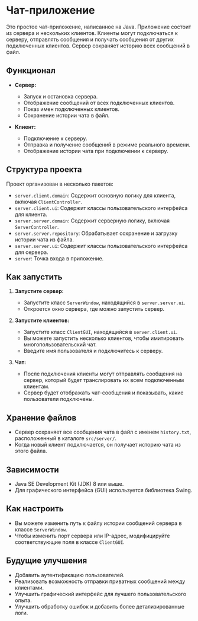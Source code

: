 # Чат-приложение

Это простое чат-приложение, написанное на Java. Приложение состоит из сервера и нескольких клиентов. Клиенты могут подключаться к серверу, отправлять сообщения и получать сообщения от других подключенных клиентов. Сервер сохраняет историю всех сообщений в файл.

## Функционал

- **Сервер:**
  - Запуск и остановка сервера.
  - Отображение сообщений от всех подключенных клиентов.
  - Показ имен подключенных клиентов.
  - Сохранение истории чата в файл.
  
- **Клиент:**
  - Подключение к серверу.
  - Отправка и получение сообщений в режиме реального времени.
  - Отображение истории чата при подключении к серверу.

## Структура проекта

Проект организован в несколько пакетов:

- `server.client.domain`: Содержит основную логику для клиента, включая `ClientController`.
- `server.client.ui`: Содержит классы пользовательского интерфейса для клиента.
- `server.server.domain`: Содержит серверную логику, включая `ServerController`.
- `server.server.repository`: Обрабатывает сохранение и загрузку истории чата из файла.
- `server.server.ui`: Содержит классы пользовательского интерфейса для сервера.
- `server`: Точка входа в приложение.

## Как запустить

1. **Запустите сервер:**
   - Запустите класс `ServerWindow`, находящийся в `server.server.ui`.
   - Откроется окно сервера, где можно запустить сервер.

2. **Запустите клиентов:**
   - Запустите класс `ClientGUI`, находящийся в `server.client.ui`.
   - Вы можете запустить несколько клиентов, чтобы имитировать многопользовательский чат.
   - Введите имя пользователя и подключитесь к серверу.

3. **Чат:**
   - После подключения клиенты могут отправлять сообщения на сервер, который будет транслировать их всем подключенным клиентам.
   - Сервер будет отображать чат-сообщения и показывать, какие пользователи подключены.

## Хранение файлов

- Сервер сохраняет все сообщения чата в файл с именем `history.txt`, расположенный в каталоге `src/server/`.
- Когда новый клиент подключается, он получает историю чата из этого файла.

## Зависимости

- Java SE Development Kit (JDK) 8 или выше.
- Для графического интерфейса (GUI) используется библиотека Swing.

## Как настроить

- Вы можете изменить путь к файлу истории сообщений сервера в классе `ServerWindow`.
- Чтобы изменить порт сервера или IP-адрес, модифицируйте соответствующие поля в классе `ClientGUI`.

## Будущие улучшения

- Добавить аутентификацию пользователей.
- Реализовать возможность отправки приватных сообщений между клиентами.
- Улучшить графический интерфейс для лучшего пользовательского опыта.
- Улучшить обработку ошибок и добавить более детализированные логи.
